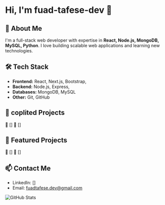 # Hi, I'm fuad-tafese-dev 👋

## 🚀 About Me
I'm a full-stack web developer with expertise in **React, Node.js, MongoDB, MySQL, Python**. I love building scalable web applications and learning new technologies.

## 🛠 Tech Stack
- **Frontend:** React, Next.js, Bootstrap,
- **Backend:** Node.js, Express,
- **Databases:** MongoDB, MySQL
- **Other:** Git, GitHub

## 🌟 coplited Projects
🔹 [] 
🔹 [] 

## 🌟 Featured Projects
🔹 [] 
🔹 [] 

## 📫 Contact Me
- LinkedIn: []
- Email: fuadtafese.dev@gmail.com

![GitHub Stats](https://github-readme-stats.vercel.app/api?username=fuad-tafese-dev&show_icons=true&theme=radical)
